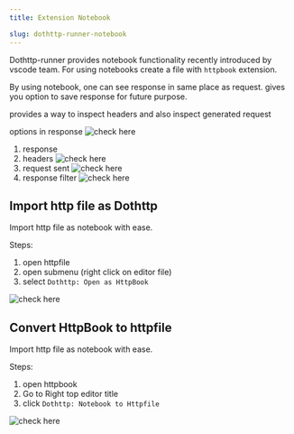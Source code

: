 ```yaml
---
title: Extension Notebook

slug: dothttp-runner-notebook
---
```


Dothttp-runner provides notebook functionality recently introduced by vscode team. For using notebooks create a file with `httpbook` extension.


By using notebook, one can see response in same place as request. gives you option to save response for future purpose. 

provides a way to inspect headers and also inspect generated request

options in response
![check here](/img/dothttp-notebook-explore.png)
1. response
2. headers
![check here](/img/dothttp-notebook-headers.png )
3. request sent
![check here](/img/dothttp-notebook-request-sent.png)
4. response filter 
![check here](/img/dothttp-notebook-response-filter.png)



## Import http file as Dothttp


Import http file as notebook with ease. 

Steps: 
1. open httpfile 
2. open submenu (right click on editor file)
3. select `Dothttp: Open as HttpBook`

![check here](/img/OpenAsHttpBook.png)


## Convert HttpBook to httpfile

Import http file as notebook with ease. 

Steps: 
1. open httpbook
2. Go to Right top editor title 
3. click `Dothttp: Notebook to Httpfile`

![check here](/img/OpenAsHttpFile.png)

